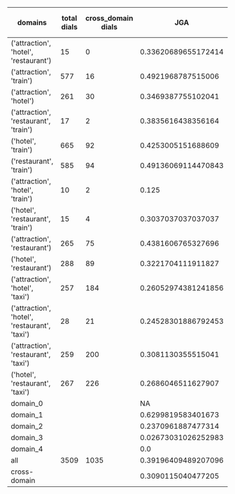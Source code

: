 | domains                                       |   total dials |   cross_domain dials | JGA                 | RSA                | TA                 | CDTA                |   total turns |   cross-domain turns |
|-----------------------------------------------|---------------|----------------------|---------------------|--------------------|--------------------|---------------------|---------------|----------------------|
| ('attraction', 'hotel', 'restaurant')         |            15 |                    0 | 0.33620689655172414 | 0.7646698044019468 | 0.5948275862068966 | NA                  |           116 |                    0 |
| ('attraction', 'train')                       |           577 |                   16 | 0.4921968787515006  | 0.8451876907195277 | 0.7490996398559424 | 0.3125              |          4165 |                   16 |
| ('attraction', 'hotel')                       |           261 |                   30 | 0.3469387755102041  | 0.7752206033989011 | 0.6051020408163266 | 0.3333333333333333  |          1960 |                   30 |
| ('attraction', 'restaurant', 'train')         |            17 |                    2 | 0.3835616438356164  | 0.7504835917507153 | 0.6986301369863014 | 0.25                |           146 |                    4 |
| ('hotel', 'train')                            |           665 |                   92 | 0.4253005151688609  | 0.8481178002566968 | 0.6929975195573364 | 0.4479166666666667  |          5241 |                   96 |
| ('restaurant', 'train')                       |           585 |                   94 | 0.49136069114470843 | 0.8701964587444617 | 0.7373650107991361 | 0.4479166666666667  |          4630 |                   96 |
| ('attraction', 'hotel', 'train')              |            10 |                    2 | 0.125               | 0.6348704296980161 | 0.6363636363636364 | 0.5                 |            88 |                    2 |
| ('hotel', 'restaurant', 'train')              |            15 |                    4 | 0.3037037037037037  | 0.7739448595318238 | 0.6444444444444445 | 0.0                 |           135 |                    4 |
| ('attraction', 'restaurant')                  |           265 |                   75 | 0.4381606765327696  | 0.8140871951997974 | 0.678646934460888  | 0.49333333333333335 |          1892 |                   75 |
| ('hotel', 'restaurant')                       |           288 |                   89 | 0.3221704111911827  | 0.8170534781104485 | 0.6273844849512505 | 0.4329896907216495  |          2359 |                   97 |
| ('attraction', 'hotel', 'taxi')               |           257 |                  184 | 0.26052974381241856 | 0.7399121372536173 | 0.5492835432045159 | 0.16744186046511628 |          2303 |                  215 |
| ('attraction', 'hotel', 'restaurant', 'taxi') |            28 |                   21 | 0.24528301886792453 | 0.7268349916077181 | 0.5547169811320755 | 0.16666666666666666 |           265 |                   30 |
| ('attraction', 'restaurant', 'taxi')          |           259 |                  200 | 0.3081130355515041  | 0.7545052030413439 | 0.5711030082041932 | 0.19101123595505617 |          2194 |                  267 |
| ('hotel', 'restaurant', 'taxi')               |           267 |                  226 | 0.2686046511627907  | 0.7952955424360004 | 0.5627906976744186 | 0.25787965616045844 |          2580 |                  349 |
| domain_0                                      |               |                      | NA                  | NA                 | NA                 | NA                  |             0 |                    0 |
| domain_1                                      |               |                      | 0.6299819583401673  | 0.8492400901387577 | 0.7182220764310316 | NA                  |         12194 |                    0 |
| domain_2                                      |               |                      | 0.2370961887477314  | 0.8082972964664886 | 0.6335390199637023 | 0.43032159264931086 |         13775 |                  653 |
| domain_3                                      |               |                      | 0.02673031026252983 | 0.6945872656705804 | 0.5040572792362769 | 0.13237639553429026 |          2095 |                  627 |
| domain_4                                      |               |                      | 0.0                 | 0.705485347985348  | 0.6                | 0.0                 |            10 |                    1 |
| all                                           |          3509 |                 1035 | 0.39196409489207096 | 0.8173268430085686 | 0.6606468618650709 | 0.28415300546448086 |         28074 |                 1281 |
| cross-domain                                  |               |                      | 0.3090115040477205  | 0.7893255548955603 | 0.588091180230081  | 0.28415300546448086 |          9388 |                 1281 |
